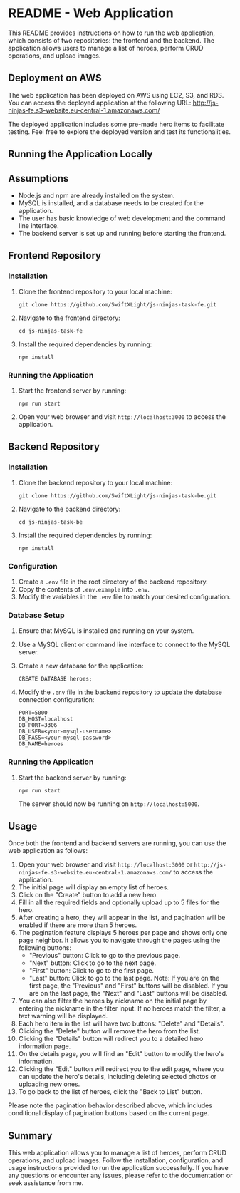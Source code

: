 # README - Web Application

This README provides instructions on how to run the web application, which consists of two repositories: the frontend and the backend. The application allows users to manage a list of heroes, perform CRUD operations, and upload images.

## Deployment on AWS

The web application has been deployed on AWS using EC2, S3, and RDS. You can access the deployed application at the following URL: http://js-ninjas-fe.s3-website.eu-central-1.amazonaws.com/

The deployed application includes some pre-made hero items to facilitate testing. Feel free to explore the deployed version and test its functionalities.

## Running the Application Locally

## Assumptions

- Node.js and npm are already installed on the system.
- MySQL is installed, and a database needs to be created for the application.
- The user has basic knowledge of web development and the command line interface.
- The backend server is set up and running before starting the frontend.

## Frontend Repository

### Installation

1. Clone the frontend repository to your local machine:

   ```shell
   git clone https://github.com/SwiftXLight/js-ninjas-task-fe.git
   ```

2. Navigate to the frontend directory:

   ```shell
   cd js-ninjas-task-fe
   ```

3. Install the required dependencies by running:

   ```shell
   npm install
   ```

### Running the Application

1. Start the frontend server by running:

   ```shell
   npm run start
   ```

2. Open your web browser and visit `http://localhost:3000` to access the application.

## Backend Repository

### Installation

1. Clone the backend repository to your local machine:

   ```shell
   git clone https://github.com/SwiftXLight/js-ninjas-task-be.git
   ```

2. Navigate to the backend directory:

   ```shell
   cd js-ninjas-task-be
   ```

3. Install the required dependencies by running:

   ```shell
   npm install
   ```

### Configuration

1. Create a `.env` file in the root directory of the backend repository.
2. Copy the contents of `.env.example` into `.env`.
3. Modify the variables in the `.env` file to match your desired configuration.

### Database Setup

1.  Ensure that MySQL is installed and running on your system.
2.  Use a MySQL client or command line interface to connect to the MySQL server.
3.  Create a new database for the application:

    `CREATE DATABASE heroes;`

4.  Modify the `.env` file in the backend repository to update the database connection configuration:

    ```shell
    PORT=5000
    DB_HOST=localhost
    DB_PORT=3306
    DB_USER=<your-mysql-username>
    DB_PASS=<your-mysql-password>
    DB_NAME=heroes
    ```

### Running the Application

1. Start the backend server by running:

   ```shell
   npm run start
   ```

   The server should now be running on `http://localhost:5000`.

## Usage

Once both the frontend and backend servers are running, you can use the web application as follows:

1.  Open your web browser and visit `http://localhost:3000` or `http://js-ninjas-fe.s3-website.eu-central-1.amazonaws.com/` to access the application.
2.  The initial page will display an empty list of heroes.
3.  Click on the "Create" button to add a new hero.
4.  Fill in all the required fields and optionally upload up to 5 files for the hero.
5.  After creating a hero, they will appear in the list, and pagination will be enabled if there are more than 5 heroes.
6.  The pagination feature displays 5 heroes per page and shows only one page neighbor. It allows you to navigate through the pages using the following buttons:
    - "Previous" button: Click to go to the previous page.
    - "Next" button: Click to go to the next page.
    - "First" button: Click to go to the first page.
    - "Last" button: Click to go to the last page.
      Note: If you are on the first page, the "Previous" and "First" buttons will be disabled. If you are on the last page, the "Next" and "Last" buttons will be disabled.
7.  You can also filter the heroes by nickname on the initial page by entering the nickname in the filter input. If no heroes match the filter, a text warning will be displayed.
8.  Each hero item in the list will have two buttons: "Delete" and "Details".
9.  Clicking the "Delete" button will remove the hero from the list.
10. Clicking the "Details" button will redirect you to a detailed hero information page.
11. On the details page, you will find an "Edit" button to modify the hero's information.
12. Clicking the "Edit" button will redirect you to the edit page, where you can update the hero's details, including deleting selected photos or uploading new ones.
13. To go back to the list of heroes, click the "Back to List" button.

Please note the pagination behavior described above, which includes conditional display of pagination buttons based on the current page.

## Summary

This web application allows you to manage a list of heroes, perform CRUD operations, and upload images. Follow the installation, configuration, and usage instructions provided to run the application successfully. If you have any questions or encounter any issues, please refer to the documentation or seek assistance from me.
